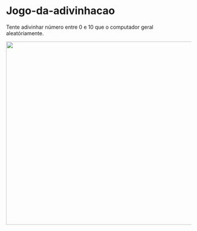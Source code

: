 # Jogo-da-adivinhacao

Tente adivinhar número entre 0 e 10 que o computador geral aleatóriamente.

<p align="center">
  <img width="800" height="500" src="https://user-images.githubusercontent.com/109633306/231604340-f9419c2c-23af-4ab6-9414-c73502f7325c.png">
</p>
